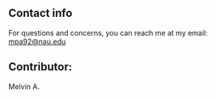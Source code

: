 ## Contact info
For questions and concerns, you can reach me at my email: mpa92@nau.edu

## Contributor:
Melvin A.
